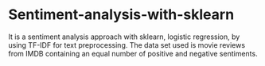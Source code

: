 # Sentiment-analysis-with-sklearn
It is a sentiment analysis approach with sklearn, logistic regression, by using TF-IDF for text preprocessing. The data set used is movie reviews from IMDB containing an equal number of positive and negative sentiments.
